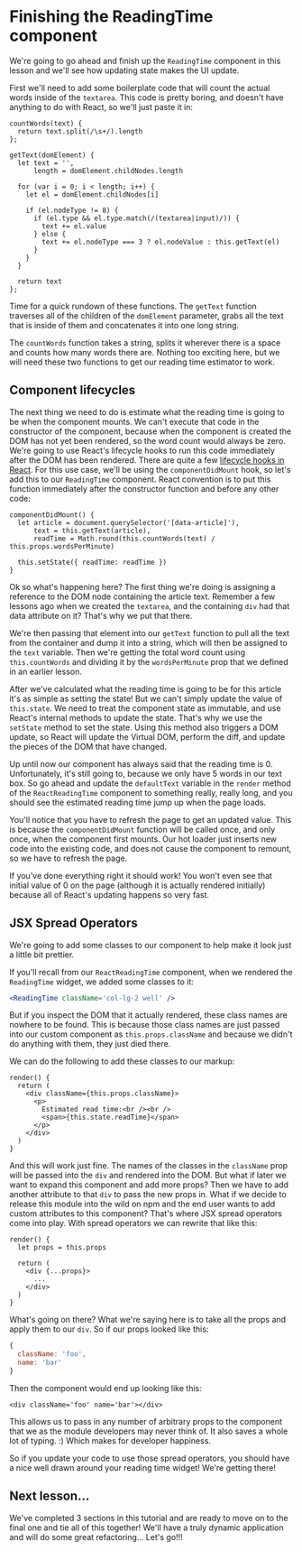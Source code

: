 # Finishing the ReadingTime component

We're going to go ahead and finish up the `ReadingTime` component in this
lesson and we'll see how updating state makes the UI update.

First we'll need to add some boilerplate code that will count the actual
words inside of the `textarea`. This code is pretty boring, and
doesn't have anything to do with React, so we'll just paste it in:
```es6
countWords(text) {
  return text.split(/\s+/).length
};

getText(domElement) {
  let text = '',
      length = domElement.childNodes.length

  for (var i = 0; i < length; i++) {
    let el = domElement.childNodes[i]

    if (el.nodeType != 8) {
      if (el.type && el.type.match(/(textarea|input)/)) {
        text += el.value
      } else {
        text += el.nodeType === 3 ? el.nodeValue : this.getText(el)
      }
    }
  }

  return text
};
```

Time for a quick rundown of these functions. The `getText` function traverses
all of the children of the `domElement` parameter, grabs all the text that
is inside of them and concatenates it into one long string.

The `countWords` function takes a string, splits it wherever there is a
space and counts how many words there are. Nothing too exciting here, but we
will need these two functions to get our reading time estimator to work.

## Component lifecycles

The next thing we need to do is estimate what the reading time is going to be
when the component mounts. We can't execute that code in the constructor of the
component, because when the component is created the DOM has not yet been rendered,
so the word count would always be zero. We're going to use React's lifecycle hooks to run
this code immediately after the DOM has been rendered. There are quite a few
[lifecycle hooks in React](https://facebook.github.io/react/docs/component-specs.html#lifecycle-methods).
For this use case, we'll be using the `componentDidMount` hook, so let's add
this to our `ReadingTime` component. React convention is to put this function
immediately after the constructor function and before any other code:
```es6
componentDidMount() {
  let article = document.querySelector('[data-article]'),
      text = this.getText(article),
      readTime = Math.round(this.countWords(text) / this.props.wordsPerMinute)

  this.setState({ readTime: readTime })
}
```

Ok so what's happening here? The first thing we're doing is assigning a reference to the
DOM node containing the article text. Remember a few lessons ago
when we created the `textarea`, and the containing `div` had that data attribute
on it? That's why we put that there.

We're then passing that element into our `getText` function to pull all the text
from the container and dump it into a string, which will then be assigned to the
`text` variable. Then we're getting the total word count using `this.countWords`
and dividing it by the `wordsPerMinute` prop that we defined in an earlier lesson.

After we've calculated what the reading time is going to be for this article
it's as simple as setting the state! But we can't simply update the value
of `this.state`. We need to treat the component state as immutable, and use
React's internal methods to update the state. That's why we use the `setState`
method to set the state. Using this method also triggers a DOM update, so React will
update the Virtual DOM, perform the diff, and update the pieces of the DOM that have changed.

Up until now our component has always said that the reading time is 0.
Unfortunately, it's still going to, because we only have 5 words in our text
box. So go ahead and update the `defaultText` variable in the `render` method
of the `ReactReadingTime` component to something really, really long, and you
should see the estimated reading time jump up when the page loads.

You'll notice that you have to refresh the page to get an updated value. This
is because the `componentDidMount` function will be called once, and only
once, when the component first mounts. Our hot loader just inserts new code
into the existing code, and does not cause the component to remount, so we
have to refresh the page.

If you've done everything right it should work! You won't even see that initial
value of 0 on the page (although it is actually rendered initially) because
all of React's updating happens so very fast.

## JSX Spread Operators

We're going to add some classes to our component to help make it look just a
little bit prettier.

If you'll recall from our `ReactReadingTime` component, when we rendered the
`ReadingTime` widget, we added some classes to it:
```jsx
<ReadingTime className='col-lg-2 well' />
```

But if you inspect the DOM that it actually rendered, these class names are
nowhere to be found. This is because those class names are just passed into
our custom component as `this.props.className` and because we didn't do
anything with them, they just died there.

We can do the following to add these classes to our markup:
```es6
render() {
  return (
    <div className={this.props.className}>
      <p>
        Estimated read time:<br /><br />
        <span>{this.state.readTime}</span>
      </p>
    </div>
  )
}
```

And this will work just fine. The names of the classes in the `className` prop will be
passed into the `div` and rendered into the DOM. But what if later we want to
expand this component and add more props? Then we have to add another attribute
to that `div` to pass the new props in. What if we decide to release this module
into the wild on npm and the end user wants to add custom attributes to this
component? That's where JSX spread operators come into play. With spread
operators we can rewrite that like this:
```es6
render() {
  let props = this.props

  return (
    <div {...props}>
      ...
    </div>
  )
}
```

What's going on there? What we're saying here is to take all the props and
apply them to our `div`. So if our props looked like this:
```javascript
{
  className: 'foo',
  name: 'bar'
}
```

Then the component would end up looking like this:
```es6
<div className='foo' name='bar'></div>
```

This allows us to pass in any number of arbitrary props to the component that
we as the module developers may never think of. It also saves a whole lot of
typing. :) Which makes for developer happiness.

So if you update your code to use those spread operators, you should have a
nice well drawn around your reading time widget! We're getting there!

## Next lesson...

We've completed 3 sections in this tutorial and are ready to move on to the
final one and tie all of this together! We'll have a truly dynamic application
and will do some great refactoring... Let's go!!!
